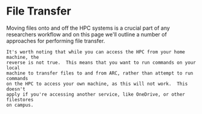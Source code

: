 # File Transfer

Moving files onto and off the HPC systems is a crucial part of any researchers workflow and on this page we'll outline a number of approaches for performing file transfer.

```{admonition} Local vs Remote
It's worth noting that while you can access the HPC from your home machine, the
reverse is not true.  This means that you want to run commands on your local
machine to transfer files to and from ARC, rather than attempt to run commands
on the HPC to access your own machine, as this will not work.  This doesn't
apply if you're accessing another service, like OneDrive, or other filestores
on campus.
```


